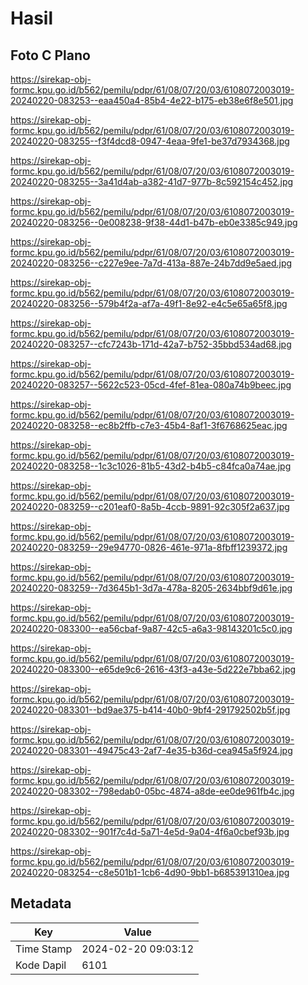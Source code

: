 # Hasil

## Foto C Plano

https://sirekap-obj-formc.kpu.go.id/b562/pemilu/pdpr/61/08/07/20/03/6108072003019-20240220-083253--eaa450a4-85b4-4e22-b175-eb38e6f8e501.jpg

https://sirekap-obj-formc.kpu.go.id/b562/pemilu/pdpr/61/08/07/20/03/6108072003019-20240220-083255--f3f4dcd8-0947-4eaa-9fe1-be37d7934368.jpg

https://sirekap-obj-formc.kpu.go.id/b562/pemilu/pdpr/61/08/07/20/03/6108072003019-20240220-083255--3a41d4ab-a382-41d7-977b-8c592154c452.jpg

https://sirekap-obj-formc.kpu.go.id/b562/pemilu/pdpr/61/08/07/20/03/6108072003019-20240220-083256--0e008238-9f38-44d1-b47b-eb0e3385c949.jpg

https://sirekap-obj-formc.kpu.go.id/b562/pemilu/pdpr/61/08/07/20/03/6108072003019-20240220-083256--c227e9ee-7a7d-413a-887e-24b7dd9e5aed.jpg

https://sirekap-obj-formc.kpu.go.id/b562/pemilu/pdpr/61/08/07/20/03/6108072003019-20240220-083256--579b4f2a-af7a-49f1-8e92-e4c5e65a65f8.jpg

https://sirekap-obj-formc.kpu.go.id/b562/pemilu/pdpr/61/08/07/20/03/6108072003019-20240220-083257--cfc7243b-171d-42a7-b752-35bbd534ad68.jpg

https://sirekap-obj-formc.kpu.go.id/b562/pemilu/pdpr/61/08/07/20/03/6108072003019-20240220-083257--5622c523-05cd-4fef-81ea-080a74b9beec.jpg

https://sirekap-obj-formc.kpu.go.id/b562/pemilu/pdpr/61/08/07/20/03/6108072003019-20240220-083258--ec8b2ffb-c7e3-45b4-8af1-3f6768625eac.jpg

https://sirekap-obj-formc.kpu.go.id/b562/pemilu/pdpr/61/08/07/20/03/6108072003019-20240220-083258--1c3c1026-81b5-43d2-b4b5-c84fca0a74ae.jpg

https://sirekap-obj-formc.kpu.go.id/b562/pemilu/pdpr/61/08/07/20/03/6108072003019-20240220-083259--c201eaf0-8a5b-4ccb-9891-92c305f2a637.jpg

https://sirekap-obj-formc.kpu.go.id/b562/pemilu/pdpr/61/08/07/20/03/6108072003019-20240220-083259--29e94770-0826-461e-971a-8fbff1239372.jpg

https://sirekap-obj-formc.kpu.go.id/b562/pemilu/pdpr/61/08/07/20/03/6108072003019-20240220-083259--7d3645b1-3d7a-478a-8205-2634bbf9d61e.jpg

https://sirekap-obj-formc.kpu.go.id/b562/pemilu/pdpr/61/08/07/20/03/6108072003019-20240220-083300--ea56cbaf-9a87-42c5-a6a3-98143201c5c0.jpg

https://sirekap-obj-formc.kpu.go.id/b562/pemilu/pdpr/61/08/07/20/03/6108072003019-20240220-083300--e65de9c6-2616-43f3-a43e-5d222e7bba62.jpg

https://sirekap-obj-formc.kpu.go.id/b562/pemilu/pdpr/61/08/07/20/03/6108072003019-20240220-083301--bd9ae375-b414-40b0-9bf4-291792502b5f.jpg

https://sirekap-obj-formc.kpu.go.id/b562/pemilu/pdpr/61/08/07/20/03/6108072003019-20240220-083301--49475c43-2af7-4e35-b36d-cea945a5f924.jpg

https://sirekap-obj-formc.kpu.go.id/b562/pemilu/pdpr/61/08/07/20/03/6108072003019-20240220-083302--798edab0-05bc-4874-a8de-ee0de961fb4c.jpg

https://sirekap-obj-formc.kpu.go.id/b562/pemilu/pdpr/61/08/07/20/03/6108072003019-20240220-083302--901f7c4d-5a71-4e5d-9a04-4f6a0cbef93b.jpg

https://sirekap-obj-formc.kpu.go.id/b562/pemilu/pdpr/61/08/07/20/03/6108072003019-20240220-083254--c8e501b1-1cb6-4d90-9bb1-b685391310ea.jpg


## Metadata

| Key        | Value               |
| ---------- | ------------------- |
| Time Stamp | 2024-02-20 09:03:12 |
| Kode Dapil | 6101                |



